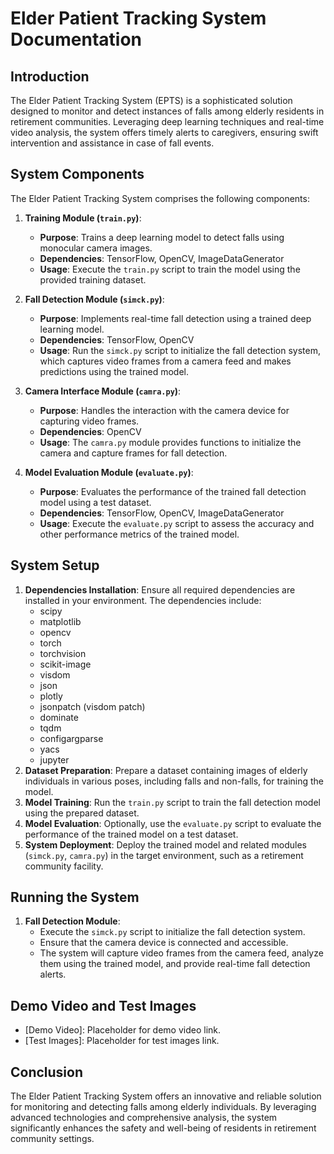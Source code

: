 # Elder Patient Tracking System Documentation

## Introduction
The Elder Patient Tracking System (EPTS) is a sophisticated solution designed to monitor and detect instances of falls among elderly residents in retirement communities. Leveraging deep learning techniques and real-time video analysis, the system offers timely alerts to caregivers, ensuring swift intervention and assistance in case of fall events.

## System Components
The Elder Patient Tracking System comprises the following components:

1. **Training Module (`train.py`)**:
   - **Purpose**: Trains a deep learning model to detect falls using monocular camera images.
   - **Dependencies**: TensorFlow, OpenCV, ImageDataGenerator
   - **Usage**: Execute the `train.py` script to train the model using the provided training dataset.

2. **Fall Detection Module (`simck.py`)**:
   - **Purpose**: Implements real-time fall detection using a trained deep learning model.
   - **Dependencies**: TensorFlow, OpenCV
   - **Usage**: Run the `simck.py` script to initialize the fall detection system, which captures video frames from a camera feed and makes predictions using the trained model.

3. **Camera Interface Module (`camra.py`)**:
   - **Purpose**: Handles the interaction with the camera device for capturing video frames.
   - **Dependencies**: OpenCV
   - **Usage**: The `camra.py` module provides functions to initialize the camera and capture frames for fall detection.

4. **Model Evaluation Module (`evaluate.py`)**:
   - **Purpose**: Evaluates the performance of the trained fall detection model using a test dataset.
   - **Dependencies**: TensorFlow, OpenCV, ImageDataGenerator
   - **Usage**: Execute the `evaluate.py` script to assess the accuracy and other performance metrics of the trained model.

## System Setup
1. **Dependencies Installation**: Ensure all required dependencies are installed in your environment. The dependencies include:
   - scipy
   - matplotlib
   - opencv
   - torch
   - torchvision
   - scikit-image
   - visdom
   - json
   - plotly
   - jsonpatch (visdom patch)
   - dominate
   - tqdm
   - configargparse
   - yacs
   - jupyter
2. **Dataset Preparation**: Prepare a dataset containing images of elderly individuals in various poses, including falls and non-falls, for training the model.
3. **Model Training**: Run the `train.py` script to train the fall detection model using the prepared dataset.
4. **Model Evaluation**: Optionally, use the `evaluate.py` script to evaluate the performance of the trained model on a test dataset.
5. **System Deployment**: Deploy the trained model and related modules (`simck.py`, `camra.py`) in the target environment, such as a retirement community facility.

## Running the System
1. **Fall Detection Module**:
   - Execute the `simck.py` script to initialize the fall detection system.
   - Ensure that the camera device is connected and accessible.
   - The system will capture video frames from the camera feed, analyze them using the trained model, and provide real-time fall detection alerts.

## Demo Video and Test Images
- [Demo Video]: Placeholder for demo video link.
- [Test Images]: Placeholder for test images link.

## Conclusion
The Elder Patient Tracking System offers an innovative and reliable solution for monitoring and detecting falls among elderly individuals. By leveraging advanced technologies and comprehensive analysis, the system significantly enhances the safety and well-being of residents in retirement community settings.
